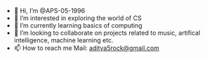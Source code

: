 - 👋 Hi, I’m @APS-05-1996
- 👀 I’m interested in exploring the world of CS 
- 🌱 I’m currently learning basics of computing 
- 💞️ I’m looking to collaborate on projects related to music, artifical intelligence, machine learning etc. 
- 📫 How to reach me Mail: aditya5rock@gmail.com 

<!---
APS-05-1996/APS-05-1996 is a ✨ special ✨ repository because its `README.md` (this file) appears on your GitHub profile.
You can click the Preview link to take a look at your changes.
--->

